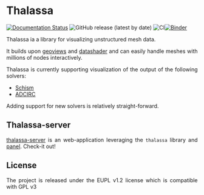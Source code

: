 Thalassa
========

<style>body {text-align: justify}</style>

[![Documentation Status](https://readthedocs.org/projects/thalassa/badge/?version=latest)](https://thalassa.readthedocs.io/en/latest/?badge=latest) ![GitHub release (latest by date)](https://img.shields.io/github/v/release/ec-jrc/Thalassa) ![CI](https://github.com/ec-jrc/Thalassa/actions/workflows/run_tests.yml/badge.svg)[![Binder](https://mybinder.org/badge_logo.svg)](https://mybinder.org/v2/gh/ec-jrc/Thalassa/master?urlpath=lab)

Thalassa ia a library for visualizing unstructured mesh data.

It builds upon [geoviews](https://geoviews.org/) and [datashader](https://datashader.org/)
and can easily handle meshes with millions of nodes interactively.

<!-- https://user-images.githubusercontent.com/411196/146007390-88e8cc59-9ae9-4a15-83fd-f7f1f2d724c2.mp4 -->

Thalassa is currently supporting visualization of the output of the following solvers:

- [Schism](https://github.com/schism-dev/schism)
- [ADCIRC](https://adcirc.org/)

Adding support for new solvers is relatively straight-forward.

## Thalassa-server

[thalassa-server](https://github.com/oceanmodeling/thalassa-server) is an web-application leveraging the `thalassa` library
and [panel](https://panel.holoviz.org/). Check-it out!

## License

The project is released under the EUPL v1.2 license which is compatible with GPL v3

